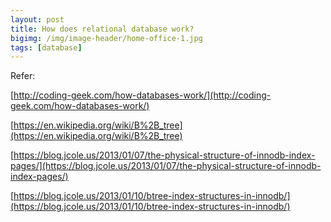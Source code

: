 ```yaml
---
layout: post
title: How does relational database work?
bigimg: /img/image-header/home-office-1.jpg
tags: [database]
---
```







Refer: 

[http://coding-geek.com/how-databases-work/](http://coding-geek.com/how-databases-work/)

[https://en.wikipedia.org/wiki/B%2B_tree](https://en.wikipedia.org/wiki/B%2B_tree)

[https://blog.jcole.us/2013/01/07/the-physical-structure-of-innodb-index-pages/](https://blog.jcole.us/2013/01/07/the-physical-structure-of-innodb-index-pages/)

[https://blog.jcole.us/2013/01/10/btree-index-structures-in-innodb/](https://blog.jcole.us/2013/01/10/btree-index-structures-in-innodb/)

